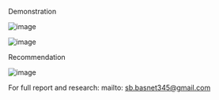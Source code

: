 Demonstration

![image](https://github.com/samin7777/Covert-Channel-with-POC/assets/111180605/2089d979-2d80-44df-885a-418e8f2e8ffa)



![image](https://github.com/samin7777/Covert-Channel-with-POC/assets/111180605/a24b3e56-aba4-4094-a7a5-03aa4f18079b)



Recommendation


![image](https://github.com/samin7777/Covert-Channel-with-POC/assets/111180605/f4ec948e-725c-4baf-a8c4-82fb0bf0496a)








For full report and research:
mailto: sb.basnet345@gmail.com

